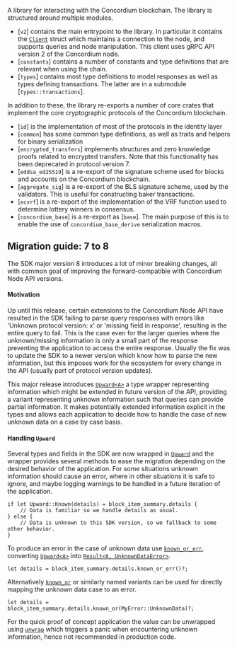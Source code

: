 A library for interacting with the Concordium blockchain. The library is structured around multiple modules.

- [`v2`] contains the main entrypoint to the library.
  In particular it contains the [`Client`](v2::Client) struct which maintains a connection to the node, and supports queries and node manipulation.
  This client uses gRPC API version 2 of the Concordium node.
- [`constants`] contains a number of constants and type definitions that are
  relevant when using the chain.
- [`types`] contains most type definitions to model responses as well as
  types defining transactions.
  The latter are in a submodule [`types::transactions`].

In addition to these, the library re-exports a number of core crates that implement the core cryptographic protocols of the Concordium blockchain.

- [`id`] is the implementation of most of the protocols in the identity layer
- [`common`] has some common type definitions, as well as traits and helpers for binary serialization
- [`encrypted_transfers`] implements structures and zero knowledge proofs related to encrypted transfers. Note that this functionality has been deprecated in protocol version 7.
- [`eddsa_ed25519`] is a re-export of the signature scheme used for blocks and accounts on the Concordium blockchain.
- [`aggregate_sig`] is a re-export of the BLS signature scheme, used by the validators. This is useful for constructing baker transactions.
- [`ecvrf`] is a re-export of the implementation of the VRF function used to determine lottery winners in consensus.
- [`concordium_base`] is a re-export as [`base`]. The main purpose of this is to enable the use of `concordium_base_derive` serialization macros.

## Migration guide: 7 to 8

The SDK major version 8 introduces a lot of minor breaking changes, all with common goal of improving the forward-compatible with Concordium Node API versions.

#### Motivation

Up until this release, certain extensions to the Concordium Node API have resulted in the SDK failing to parse query responses with errors like 'Unknown protocol version: x' or 'missing field in response', resulting in the entire query to fail.
This is the case even for the larger queries where the unknown/missing information is only a small part of the response preventing the application to access the entire response.
Usually the fix was to update the SDK to a newer version which know how to parse the new information, but this imposes work for the ecosystem for every change in the API (usually part of protocol version updates).

This major release introduces [`Upward<A>`] a type wrapper representing information which might be extended in future version of the API, providing a variant representing unknown information such that queries can provide partial information.
It makes potentially extended information explicit in the types and allows each application to decide how to handle the case of new unknown data on a case by case basis.

#### Handling `Upward`

Several types and fields in the SDK are now wrapped in [`Upward`] and the wrapper provides several methods to ease the migration depending on the desired behavior of the application.
For some situations unknown information should cause an error, where in other situations it is safe to ignore, and maybe logging warnings to be handled in a future iteration of the application.

```rust,no_compile
if let Upward::Known(details) = block_item_summary.details {
    // Data is familiar so we handle details as usual.
} else {
    // Data is unknown to this SDK version, so we fallback to some other behavior.
}
```

To produce an error in the case of unknown data use [`known_or_err`], converting [`Upward<A>`] into [`Result<A, UnknownDataError>`](v2::upward::UnknownDataError).

```rust,no_compile
let details = block_item_summary.details.known_or_err()?;
```

Alternatively [`known_or`] or similarly named variants can be used for directly mapping the unknown data case to an error.

```rust,no_compile
let details = block_item_summary.details.known_or(MyError::UnknownData)?;
```

For the quick proof of concept application the value can be unwrapped using [`unwrap`] which triggers a panic when encountering unknown information, hence not recommended in production code.

[`Upward<A>`]: v2::Upward
[`Upward`]: v2::Upward
[`known_or_err`]: v2::Upward::known_or_err
[`known_or`]: v2::Upward::known_or
[`unwrap`]: v2::Upward::unwrap
